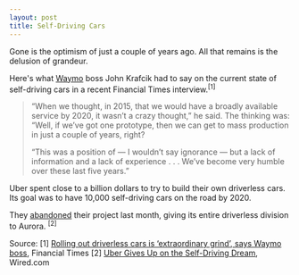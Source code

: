 ```yaml
---
layout: post
title: Self-Driving Cars
---
```


Gone is the optimism of just a couple of years ago. All that remains is the delusion of grandeur. 

Here's what [Waymo](https://waymo.com/) boss John Krafcik had to say on the current state of self-driving cars in a recent Financial Times interview.<sup>[1]</sup>

> “When we thought, in 2015, that we would have a broadly available service by 2020, it wasn’t a crazy thought,” he said. The thinking was: “Well, if we’ve got one prototype, then we can get to mass production in just a couple of years, right?
>
> “This was a position of — I wouldn’t say ignorance — but a lack of information and a lack of experience . . . We’ve become very humble over these last five years.” 

Uber spent close to a billion dollars to try to build their own driverless cars. Its goal was to have 10,000 self-driving cars on the road by 2020.

They [abandoned](https://www.wired.com/story/uber-gives-up-self-driving-dream/) their project last month, giving its entire driverless division to Aurora. <sup>[2]</sup>

Source:
[1] [Rolling out driverless cars is ‘extraordinary grind’, says Waymo boss](https://www.ft.com/content/6b1b11ea-b50b-4dd5-802d-475c9731e89a), Financial Times
[2] [Uber Gives Up on the Self-Driving Dream](https://www.wired.com/story/uber-gives-up-self-driving-dream/), Wired.com

